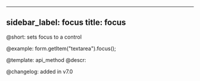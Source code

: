 
---
sidebar_label: focus
title: focus
---          

@short: sets focus to a control





@example:
form.getItem("textarea").focus();


@template: api_method
@descr:

@changelog: added in v7.0
